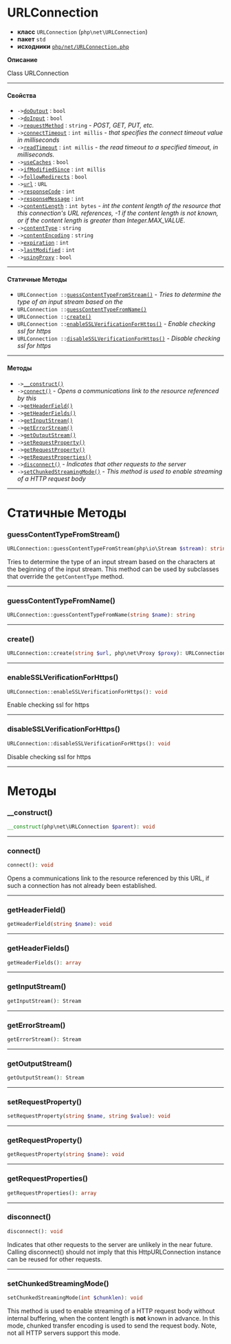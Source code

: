 # URLConnection

- **класс** `URLConnection` (`php\net\URLConnection`)
- **пакет** `std`
- **исходники** [`php/net/URLConnection.php`](./src/main/resources/JPHP-INF/sdk/php/net/URLConnection.php)

**Описание**

Class URLConnection

---

#### Свойства

- `->`[`doOutput`](#prop-dooutput) : `bool`
- `->`[`doInput`](#prop-doinput) : `bool`
- `->`[`requestMethod`](#prop-requestmethod) : `string` - _POST, GET, PUT, etc._
- `->`[`connectTimeout`](#prop-connecttimeout) : `int millis` - _that specifies the connect timeout value in milliseconds_
- `->`[`readTimeout`](#prop-readtimeout) : `int millis` - _the read timeout to a specified timeout, in milliseconds._
- `->`[`useCaches`](#prop-usecaches) : `bool`
- `->`[`ifModifiedSince`](#prop-ifmodifiedsince) : `int millis`
- `->`[`followRedirects`](#prop-followredirects) : `bool`
- `->`[`url`](#prop-url) : `URL`
- `->`[`responseCode`](#prop-responsecode) : `int`
- `->`[`responseMessage`](#prop-responsemessage) : `int`
- `->`[`contentLength`](#prop-contentlength) : `int bytes` - _int the content length of the resource that this connection's URL
references, -1 if the content length is not known,
or if the content length is greater than Integer.MAX_VALUE._
- `->`[`contentType`](#prop-contenttype) : `string`
- `->`[`contentEncoding`](#prop-contentencoding) : `string`
- `->`[`expiration`](#prop-expiration) : `int`
- `->`[`lastModified`](#prop-lastmodified) : `int`
- `->`[`usingProxy`](#prop-usingproxy) : `bool`

---

#### Статичные Методы

- `URLConnection ::`[`guessContentTypeFromStream()`](#method-guesscontenttypefromstream) - _Tries to determine the type of an input stream based on the_
- `URLConnection ::`[`guessContentTypeFromName()`](#method-guesscontenttypefromname)
- `URLConnection ::`[`create()`](#method-create)
- `URLConnection ::`[`enableSSLVerificationForHttps()`](#method-enablesslverificationforhttps) - _Enable checking ssl for https_
- `URLConnection ::`[`disableSSLVerificationForHttps()`](#method-disablesslverificationforhttps) - _Disable checking ssl for https_

---

#### Методы

- `->`[`__construct()`](#method-__construct)
- `->`[`connect()`](#method-connect) - _Opens a communications link to the resource referenced by this_
- `->`[`getHeaderField()`](#method-getheaderfield)
- `->`[`getHeaderFields()`](#method-getheaderfields)
- `->`[`getInputStream()`](#method-getinputstream)
- `->`[`getErrorStream()`](#method-geterrorstream)
- `->`[`getOutputStream()`](#method-getoutputstream)
- `->`[`setRequestProperty()`](#method-setrequestproperty)
- `->`[`getRequestProperty()`](#method-getrequestproperty)
- `->`[`getRequestProperties()`](#method-getrequestproperties)
- `->`[`disconnect()`](#method-disconnect) - _Indicates that other requests to the server_
- `->`[`setChunkedStreamingMode()`](#method-setchunkedstreamingmode) - _This method is used to enable streaming of a HTTP request body_

---
# Статичные Методы

<a name="method-guesscontenttypefromstream"></a>

### guessContentTypeFromStream()
```php
URLConnection::guessContentTypeFromStream(php\io\Stream $stream): string
```
Tries to determine the type of an input stream based on the
characters at the beginning of the input stream. This method can
be used by subclasses that override the
<code>getContentType</code> method.

---

<a name="method-guesscontenttypefromname"></a>

### guessContentTypeFromName()
```php
URLConnection::guessContentTypeFromName(string $name): string
```

---

<a name="method-create"></a>

### create()
```php
URLConnection::create(string $url, php\net\Proxy $proxy): URLConnection
```

---

<a name="method-enablesslverificationforhttps"></a>

### enableSSLVerificationForHttps()
```php
URLConnection::enableSSLVerificationForHttps(): void
```
Enable checking ssl for https

---

<a name="method-disablesslverificationforhttps"></a>

### disableSSLVerificationForHttps()
```php
URLConnection::disableSSLVerificationForHttps(): void
```
Disable checking ssl for https

---
# Методы

<a name="method-__construct"></a>

### __construct()
```php
__construct(php\net\URLConnection $parent): void
```

---

<a name="method-connect"></a>

### connect()
```php
connect(): void
```
Opens a communications link to the resource referenced by this
URL, if such a connection has not already been established.

---

<a name="method-getheaderfield"></a>

### getHeaderField()
```php
getHeaderField(string $name): void
```

---

<a name="method-getheaderfields"></a>

### getHeaderFields()
```php
getHeaderFields(): array
```

---

<a name="method-getinputstream"></a>

### getInputStream()
```php
getInputStream(): Stream
```

---

<a name="method-geterrorstream"></a>

### getErrorStream()
```php
getErrorStream(): Stream
```

---

<a name="method-getoutputstream"></a>

### getOutputStream()
```php
getOutputStream(): Stream
```

---

<a name="method-setrequestproperty"></a>

### setRequestProperty()
```php
setRequestProperty(string $name, string $value): void
```

---

<a name="method-getrequestproperty"></a>

### getRequestProperty()
```php
getRequestProperty(string $name): void
```

---

<a name="method-getrequestproperties"></a>

### getRequestProperties()
```php
getRequestProperties(): array
```

---

<a name="method-disconnect"></a>

### disconnect()
```php
disconnect(): void
```
Indicates that other requests to the server
are unlikely in the near future. Calling disconnect()
should not imply that this HttpURLConnection
instance can be reused for other requests.

---

<a name="method-setchunkedstreamingmode"></a>

### setChunkedStreamingMode()
```php
setChunkedStreamingMode(int $chunklen): void
```
This method is used to enable streaming of a HTTP request body
without internal buffering, when the content length is <b>not</b>
known in advance. In this mode, chunked transfer encoding
is used to send the request body. Note, not all HTTP servers
support this mode.